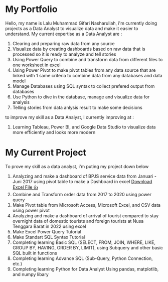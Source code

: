 # My Portfolio
Hello, my name is Lalu Muhammad Gifari Nasharullah, i'm currently doing projects as a Data Analyst to visualize data and make it easier to understand.
My current expertise as a Data Analyst are :
1. Clearing and preparing raw data from any source
2. Visualize data by creating dashboards based on raw data that is processed so it is ready to analyze and tell stories
3. Using Power Query to combine and transform data from different files to one worksheet in excel
4. Using Power Pivot to make pivot tables from any data source that are linked with 1 same criteria to combine data from any databases and data model
5. Manage Databases using SQL syntax to collect prefered output from databases
6. Use Python to dive in the database, manage and visualize data for analysis
7. Telling stories from data anlysis result to make some decisions

to improve my skill as a Data Analyst, I currently improving at :
1. Learning Tableau, Power BI, and Google Data Studio to visualize data more efficiently and looks more modern

# My Current Project
To prove my skill as a data analyst, i'm puting my project down below
1. Analyzing and make a dashboard of BPJS service data from Januari - Juni 2017 using pivot table to make a Dashboard in excel 
[Download Excel File :+1:](https://docs.google.com/spreadsheets/d/15MiB_aNJuQtd2vhUQB5G4ky1m9fxRW4E/edit?usp=share_link&ouid=104853922744881778250&rtpof=true&sd=true)
2. Combine and Transform order data from 2017 to 2020 using power query
3. Make Pivot table from Microsoft Access, Microsoft Excel, and CSV data using power pivot
4. Analyzing and make a dashboard of arrival of tourist compared to stay overnight data of domestic tourists and foreign tourists at Nusa Tenggara Barat in 2022 using excel
5. Make Excel Power Query Tutorial
6. Make Standart SQL Syntax Tutorial
7. Completing learning Basic SQL (SELECT, FROM, JOIN, WHERE, LIKE, GROUP BY, HAVING, ORDER BY, LIMIT), using Subquery and other basic SQL built in functions
8. Completing learning Advance SQL (Sub-Query, Python Connection, etc.)
9. Completing learning Python for Data Analyst Using pandas, matplotlib, and numpy libary
